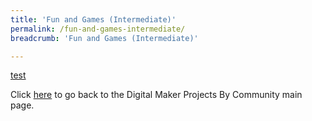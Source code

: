 ```yaml
---
title: 'Fun and Games (Intermediate)'
permalink: /fun-and-games-intermediate/
breadcrumb: 'Fun and Games (Intermediate)'

---
```



[test](/placeholder-fun-and-games-intermediate/)

Click [here](/in-schools/digital-maker/projects/) to go back to the Digital Maker Projects By Community main page.
